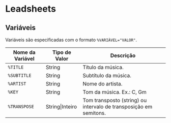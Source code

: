 # Leadsheets

## Variáveis

Variáveis são especificadas com o formato `%VARIÀVEL="VALOR"`.

| Nome da Variável | Tipo de Valor   | Descrição                                                         |
| ---------------- | --------------- | ----------------------------------------------------------------- |
| `%TITLE`         | String          | Título da música.                                                 |
| `%SUBTITLE`      | String          | Subtítulo da música.                                              |
| `%ARTIST`        | String          | Nome do artista.                                                  |
| `%KEY`           | String          | Tom da música. Ex.: C, Gm                                         |
| `%TRANSPOSE`     | String\|Inteiro | Tom transposto (string) ou intervalo de transposição em semitons. |